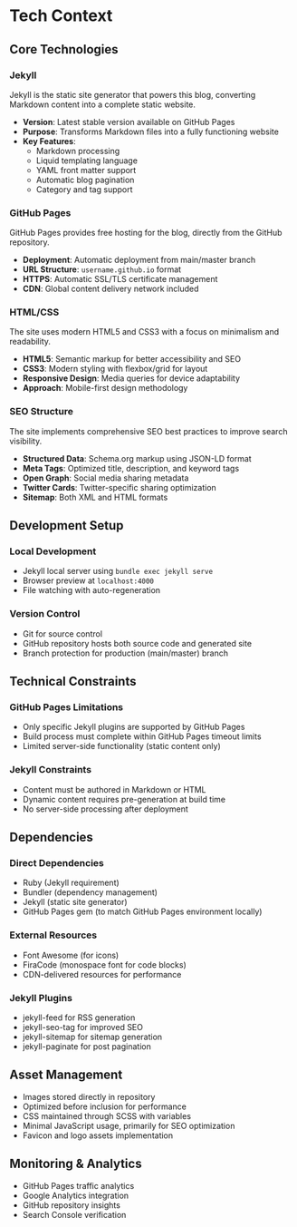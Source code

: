 # Tech Context

## Core Technologies

### Jekyll
Jekyll is the static site generator that powers this blog, converting Markdown content into a complete static website.

- **Version**: Latest stable version available on GitHub Pages
- **Purpose**: Transforms Markdown files into a fully functioning website
- **Key Features**:
  - Markdown processing
  - Liquid templating language
  - YAML front matter support
  - Automatic blog pagination
  - Category and tag support

### GitHub Pages
GitHub Pages provides free hosting for the blog, directly from the GitHub repository.

- **Deployment**: Automatic deployment from main/master branch
- **URL Structure**: `username.github.io` format
- **HTTPS**: Automatic SSL/TLS certificate management
- **CDN**: Global content delivery network included

### HTML/CSS
The site uses modern HTML5 and CSS3 with a focus on minimalism and readability.

- **HTML5**: Semantic markup for better accessibility and SEO
- **CSS3**: Modern styling with flexbox/grid for layout
- **Responsive Design**: Media queries for device adaptability
- **Approach**: Mobile-first design methodology

### SEO Structure
The site implements comprehensive SEO best practices to improve search visibility.

- **Structured Data**: Schema.org markup using JSON-LD format
- **Meta Tags**: Optimized title, description, and keyword tags
- **Open Graph**: Social media sharing metadata
- **Twitter Cards**: Twitter-specific sharing optimization
- **Sitemap**: Both XML and HTML formats

## Development Setup

### Local Development
- Jekyll local server using `bundle exec jekyll serve`
- Browser preview at `localhost:4000`
- File watching with auto-regeneration

### Version Control
- Git for source control
- GitHub repository hosts both source code and generated site
- Branch protection for production (main/master) branch

## Technical Constraints

### GitHub Pages Limitations
- Only specific Jekyll plugins are supported by GitHub Pages
- Build process must complete within GitHub Pages timeout limits
- Limited server-side functionality (static content only)

### Jekyll Constraints
- Content must be authored in Markdown or HTML
- Dynamic content requires pre-generation at build time
- No server-side processing after deployment

## Dependencies

### Direct Dependencies
- Ruby (Jekyll requirement)
- Bundler (dependency management)
- Jekyll (static site generator)
- GitHub Pages gem (to match GitHub Pages environment locally)

### External Resources
- Font Awesome (for icons)
- FiraCode (monospace font for code blocks)
- CDN-delivered resources for performance

### Jekyll Plugins
- jekyll-feed for RSS generation
- jekyll-seo-tag for improved SEO
- jekyll-sitemap for sitemap generation
- jekyll-paginate for post pagination

## Asset Management
- Images stored directly in repository
- Optimized before inclusion for performance
- CSS maintained through SCSS with variables
- Minimal JavaScript usage, primarily for SEO optimization
- Favicon and logo assets implementation

## Monitoring & Analytics
- GitHub Pages traffic analytics
- Google Analytics integration
- GitHub repository insights
- Search Console verification
